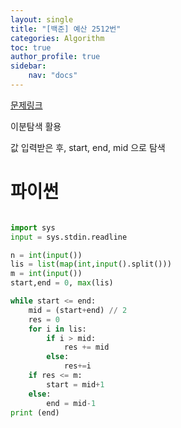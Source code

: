 ```yaml
---
layout: single
title: "[백준] 예산 2512번"
categories: Algorithm
toc: true
author_profile: true
sidebar:
    nav: "docs"
---
```


[문제링크](https://www.acmicpc.net/problem/2512)

이분탐색 활용 

값 입력받은 후, start, end, mid 으로 탐색




# 파이썬
```python

import sys
input = sys.stdin.readline

n = int(input())
lis = list(map(int,input().split()))
m = int(input())
start,end = 0, max(lis)

while start <= end:
    mid = (start+end) // 2
    res = 0
    for i in lis:
        if i > mid:
            res += mid
        else:
            res+=i
    if res <= m:
        start = mid+1
    else:
        end = mid-1
print (end)


    




``` 